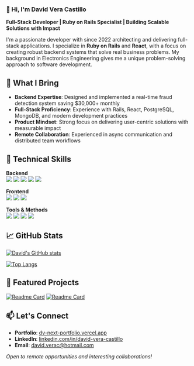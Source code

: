### 👋 Hi, I'm David Vera Castillo 

**Full-Stack Developer | Ruby on Rails Specialist | Building Scalable Solutions with Impact**

I'm a passionate developer with since 2022 architecting and delivering full-stack applications. I specialize in **Ruby on Rails** and **React**, with a focus on creating robust backend systems that solve real business problems. My background in Electronics Engineering gives me a unique problem-solving approach to software development.

## 🚀 What I Bring

- **Backend Expertise**: Designed and implemented a real-time fraud detection system saving $30,000+ monthly
- **Full-Stack Proficiency**: Experience with Rails, React, PostgreSQL, MongoDB, and modern development practices
- **Product Mindset**: Strong focus on delivering user-centric solutions with measurable impact
- **Remote Collaboration**: Experienced in async communication and distributed team workflows

## 💼 Technical Skills

**Backend**  
![](https://img.shields.io/badge/Ruby_on_Rails-CC0000?style=for-the-badge&logo=ruby-on-rails&logoColor=white)
![](https://img.shields.io/badge/PostgreSQL-316192?style=for-the-badge&logo=postgresql&logoColor=white)
![](https://img.shields.io/badge/MongoDB-47A248?style=for-the-badge&logo=mongodb&logoColor=white)
![](https://img.shields.io/badge/Redis-DC382D?style=for-the-badge&logo=redis&logoColor=white)
![](https://img.shields.io/badge/Sidekiq-CC0000?style=for-the-badge)

**Frontend**  
![](https://img.shields.io/badge/React-20232A?style=for-the-badge&logo=react&logoColor=61DAFB)
![](https://img.shields.io/badge/JavaScript-F7DF1E?style=for-the-badge&logo=javascript&logoColor=black)
![](https://img.shields.io/badge/Tailwind_CSS-38B2AC?style=for-the-badge&logo=tailwind-css&logoColor=white)

**Tools & Methods**  
![](https://img.shields.io/badge/Git-F05032?style=for-the-badge&logo=git&logoColor=white)
![](https://img.shields.io/badge/RSpec-CC0000?style=for-the-badge)
![](https://img.shields.io/badge/TDD-78C257?style=for-the-badge)
![](https://img.shields.io/badge/Remote_Work-2E8B57?style=for-the-badge)

## 📈 GitHub Stats

[![David's GitHub stats](https://github-readme-stats.vercel.app/api?username=indigodavid&show_icons=true&theme=ayu-mirage&hide_title=true)](https://github.com/indigodavid/github-readme-stats)

[![Top Langs](https://github-readme-stats.vercel.app/api/top-langs/?username=indigodavid&theme=ayu-mirage&layout=compact&hide_title=true)](https://github.com/indigodavid/github-readme-stats)

## 🌟 Featured Projects

[![Readme Card](https://github-readme-stats.vercel.app/api/pin/?username=indigodavid&repo=ezCar_backend&theme=ayu-mirage)](https://github.com/indigodavid/ezCar_backend)
[![Readme Card](https://github-readme-stats.vercel.app/api/pin/?username=indigodavid&repo=next-portfolio&theme=ayu-mirage)](https://github.com/indigodavid/next-portfolio)

## 📫 Let's Connect

- **Portfolio**: [dv-next-portfolio.vercel.app](https://dv-next-portfolio.vercel.app/)
- **LinkedIn**: [linkedin.com/in/david-vera-castillo](https://linkedin.com/in/david-vera-castillo)
- **Email**: david.verac@hotmail.com

*Open to remote opportunities and interesting collaborations!*
